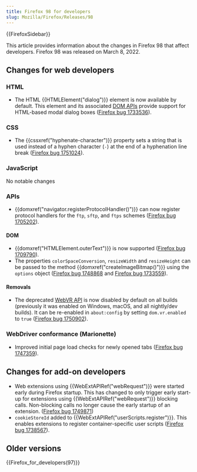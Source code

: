 ```yaml
---
title: Firefox 98 for developers
slug: Mozilla/Firefox/Releases/98
---
```


{{FirefoxSidebar}}

This article provides information about the changes in Firefox 98 that affect developers. Firefox 98 was released on March 8, 2022.

## Changes for web developers

### HTML

- The HTML {{HTMLElement("dialog")}} element is now available by default. This element and its associated [DOM APIs](/en-US/docs/Web/API/Document_Object_Model) provide support for HTML-based modal dialog boxes ([Firefox bug 1733536](https://bugzil.la/1733536)).

### CSS

- The {{cssxref("hyphenate-character")}} property sets a string that is used instead of a hyphen character (`-`) at the end of a hyphenation line break ([Firefox bug 1751024](https://bugzil.la/1751024)).

### JavaScript

No notable changes

### APIs

- {{domxref("navigator.registerProtocolHandler()")}} can now register protocol handlers for the `ftp`, `sftp`, and `ftps` schemes ([Firefox bug 1705202](https://bugzil.la/1705202)).

#### DOM

- {{domxref("HTMLElement.outerText")}} is now supported ([Firefox bug 1709790](https://bugzil.la/1709790)).
- The properties `colorSpaceConversion`, `resizeWidth` and `resizeHeight` can be passed to the method {{domxref("createImageBitmap()")}} using the `options` object ([Firefox bug 1748868](https://bugzil.la/1748868) and [Firefox bug 1733559](https://bugzil.la/1733559)).

#### Removals

- The deprecated [WebVR API](/en-US/docs/Web/API/WebVR_API) is now disabled by default on all builds (previously it was enabled on Windows, macOS, and all nightly/dev builds).
  It can be re-enabled in `about:config` by setting `dom.vr.enabled` to `true` ([Firefox bug 1750902](https://bugzil.la/1750902)).

### WebDriver conformance (Marionette)

- Improved initial page load checks for newly opened tabs ([Firefox bug 1747359](https://bugzil.la/1747359)).

## Changes for add-on developers

- Web extensions using {{WebExtAPIRef("webRequest")}} were started early during Firefox startup. This has changed to only trigger early start-up for extensions using {{WebExtAPIRef("webRequest")}} blocking calls. Non-blocking calls no longer cause the early startup of an extension. ([Firefox bug 1749871](https://bugzil.la/1749871))
- `cookieStoreId` added to {{WebExtAPIRef("userScripts.register")}}. This enables extensions to register container-specific user scripts ([Firefox bug 1738567](https://bugzil.la/1738567)).

## Older versions

{{Firefox_for_developers(97)}}
